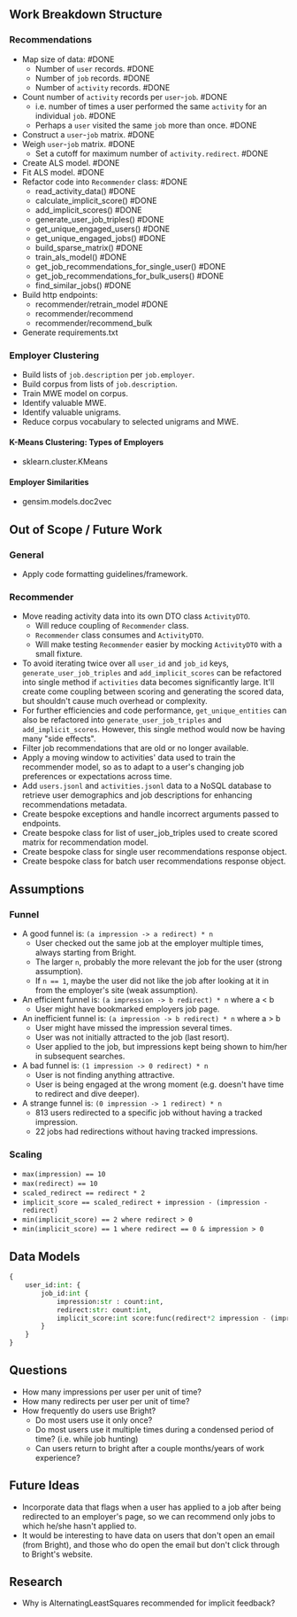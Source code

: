 

## Work Breakdown Structure

### Recommendations
* Map size of data: #DONE
    * Number of `user` records. #DONE
    * Number of `job` records. #DONE
    * Number of `activity` records. #DONE
* Count number of `activity` records per `user`-`job`. #DONE
    * i.e. number of times a user performed the same `activity` for an individual `job`. #DONE
    * Perhaps a `user` visited the same `job` more than once. #DONE
* Construct a `user`-`job` matrix. #DONE
* Weigh `user`-`job` matrix. #DONE
    * Set a cutoff for maximum number of `activity.redirect`. #DONE
* Create ALS model. #DONE
* Fit ALS model. #DONE
* Refactor code into `Recommender` class: #DONE
    * read_activity_data() #DONE
    * calculate_implicit_score() #DONE
    * add_implicit_scores() #DONE 
    * generate_user_job_triples() #DONE
    * get_unique_engaged_users() #DONE
    * get_unique_engaged_jobs() #DONE
    * build_sparse_matrix() #DONE
    * train_als_model() #DONE
    * get_job_recommendations_for_single_user() #DONE
    * get_job_recommendations_for_bulk_users() #DONE
    * find_similar_jobs() #DONE
* Build http endpoints:
    * recommender/retrain_model #DONE
    * recommender/recommend
    * recommender/recommend_bulk
* Generate requirements.txt


### Employer Clustering
* Build lists of `job.description` per `job.employer`.
* Build corpus from lists of `job.description`.
* Train MWE model on corpus.
* Identify valuable MWE.
* Identify valuable unigrams.
* Reduce corpus vocabulary to selected unigrams and MWE.

#### K-Means Clustering: Types of Employers
* sklearn.cluster.KMeans

#### Employer Similarities
* gensim.models.doc2vec


## Out of Scope / Future Work

### General
* Apply code formatting guidelines/framework.

### Recommender
* Move reading activity data into its own DTO class `ActivityDTO`.
    * Will reduce coupling of `Recommender` class.
    * `Recommender` class consumes and `ActivityDTO`.
    * Will make testing `Recommender` easier by mocking `ActivityDTO` with a small fixture.
* To avoid iterating twice over all `user_id` and `job_id` keys, `generate_user_job_triples` and `add_implicit_scores` can be refactored into single method if `activities` data becomes significantly large. It'll create come coupling between scoring and generating the scored data, but shouldn't cause much overhead or complexity.
* For further efficiencies and code performance, `get_unique_entities` can also be refactored into `generate_user_job_triples` and `add_implicit_scores`. However, this single method would now be having many "side effects".
* Filter job recommendations that are old or no longer available.
* Apply a moving window to activities' data used to train the recommender model, so as to adapt to a user's changing job preferences or expectations across time. 
* Add `users.jsonl` and `activities.jsonl` data to a NoSQL database to retrieve user demographics and job descriptions for enhancing recommendations metadata.
* Create bespoke exceptions and handle incorrect arguments passed to endpoints.
* Create bespoke class for list of user_job_triples used to create scored matrix for recommendation model.
* Create bespoke class for single user recommendations response object.
* Create bespoke class for batch user recommendations response object.


## Assumptions

### Funnel
* A good funnel is: `(a impression -> a redirect) * n`
    * User checked out the same job at the employer multiple times, always starting from Bright.
    * The larger `n`, probably the more relevant the job for the user (strong assumption).
    * If `n == 1`, maybe the user did not like the job after looking at it in from the employer's site (weak assumption).
* An efficient funnel is: `(a impression -> b redirect) * n` where a < b
    * User might have bookmarked employers job page.
* An inefficient funnel is: `(a impression -> b redirect) * n` where a > b
    * User might have missed the impression several times.
    * User was not initially attracted to the job (last resort).
    * User applied to the job, but impressions kept being shown to him/her in subsequent searches.
* A bad funnel is: `(1 impression -> 0 redirect) * n`
    * User is not finding anything attractive.
    * User is being engaged at the wrong moment (e.g. doesn't have time to redirect and dive deeper).
* A strange funnel is: `(0 impression -> 1 redirect) * n`
    * 813 users redirected to a specific job without having a tracked impression.
    * 22 jobs had redirections without having tracked impressions.

### Scaling
* `max(impression) == 10`
* `max(redirect) == 10`
* `scaled_redirect == redirect * 2`
* `implicit_score == scaled_redirect + impression - (impression - redirect)`
* `min(implicit_score) == 2 where redirect > 0`
* `min(implicit_score) == 1 where redirect == 0 & impression > 0`


## Data Models

```python
{
    user_id:int: {
        job_id:int {
            impression:str : count:int,
            redirect:str: count:int,
            implicit_score:int score:func(redirect*2 impression - (impression - redirect))
        }
    }
}
```

## Questions
* How many impressions per user per unit of time?
* How many redirects per user per unit of time?
* How frequently do users use Bright?
    * Do most users use it only once?
    * Do most users use it multiple times during a condensed period of time? (i.e. while job hunting)
    * Can users return to bright after a couple months/years of work experience?


## Future Ideas
* Incorporate data that flags when a user has applied to a job after being redirected to an employer's page, so we can recommend only jobs to which he/she hasn't applied to.
* It would be interesting to have data on users that don't open an email (from Bright), and those who do open the email but don't click through to Bright's website.

## Research
* Why is AlternatingLeastSquares recommended for implicit feedback?
